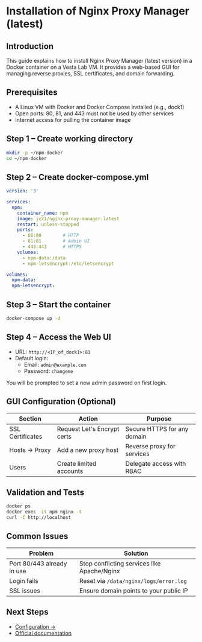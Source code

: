 # Installation of Nginx Proxy Manager (latest)

## Introduction

This guide explains how to install Nginx Proxy Manager (latest version) in a Docker container on a Vesta Lab VM. It provides a web-based GUI for managing reverse proxies, SSL certificates, and domain forwarding.

## Prerequisites

- A Linux VM with Docker and Docker Compose installed (e.g., dock1)
- Open ports: 80, 81, and 443 must not be used by other services
- Internet access for pulling the container image

## Step 1 – Create working directory

```bash
mkdir -p ~/npm-docker
cd ~/npm-docker
```

## Step 2 – Create docker-compose.yml

```yaml
version: '3'

services:
  npm:
    container_name: npm
    image: jc21/nginx-proxy-manager:latest
    restart: unless-stopped
    ports:
      - 80:80        # HTTP
      - 81:81        # Admin UI
      - 443:443      # HTTPS
    volumes:
      - npm-data:/data
      - npm-letsencrypt:/etc/letsencrypt

volumes:
  npm-data:
  npm-letsencrypt:
```

## Step 3 – Start the container

```bash
docker-compose up -d
```

## Step 4 – Access the Web UI

- URL: `http://<IP_of_dock1>:81`
- Default login:
  - Email: `admin@example.com`
  - Password: `changeme`

You will be prompted to set a new admin password on first login.

## GUI Configuration (Optional)

| Section           | Action                       | Purpose                                  |
|-------------------|------------------------------|------------------------------------------|
| SSL Certificates  | Request Let's Encrypt certs  | Secure HTTPS for any domain              |
| Hosts → Proxy     | Add a new proxy host         | Reverse proxy for services               |
| Users             | Create limited accounts      | Delegate access with RBAC                |

## Validation and Tests

```bash
docker ps
docker exec -it npm nginx -t
curl -I http://localhost
```

## Common Issues

| Problem                        | Solution                                      |
|-------------------------------|-----------------------------------------------|
| Port 80/443 already in use     | Stop conflicting services like Apache/Nginx  |
| Login fails                    | Reset via `/data/nginx/logs/error.log`       |
| SSL issues                     | Ensure domain points to your public IP       |

## Next Steps

- [Configuration →](configuration.md)
- [Official documentation](https://nginxproxymanager.com/guide/)
